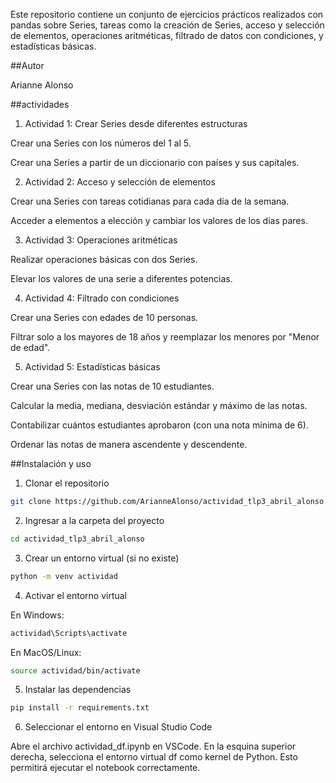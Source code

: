 Este repositorio contiene un conjunto de ejercicios prácticos realizados con pandas sobre Series, tareas como la creación de Series, acceso y selección de elementos, operaciones aritméticas, filtrado de datos con condiciones, y estadísticas básicas.

##Autor

Arianne Alonso

##actividades

1. Actividad 1: Crear Series desde diferentes estructuras

Crear una Series con los números del 1 al 5.

Crear una Series a partir de un diccionario con países y sus capitales.



2. Actividad 2: Acceso y selección de elementos

Crear una Series con tareas cotidianas para cada día de la semana.

Acceder a elementos a elección y cambiar los valores de los días pares.



3. Actividad 3: Operaciones aritméticas

Realizar operaciones básicas con dos Series.

Elevar los valores de una serie a diferentes potencias.



4. Actividad 4: Filtrado con condiciones

Crear una Series con edades de 10 personas.

Filtrar solo a los mayores de 18 años y reemplazar los menores por "Menor de edad".



5. Actividad 5: Estadísticas básicas

Crear una Series con las notas de 10 estudiantes.

Calcular la media, mediana, desviación estándar y máximo de las notas.

Contabilizar cuántos estudiantes aprobaron (con una nota mínima de 6).

Ordenar las notas de manera ascendente y descendente.




##Instalación y uso

1. Clonar el repositorio

```bash
git clone https://github.com/ArianneAlonso/actividad_tlp3_abril_alonso.git
```

2. Ingresar a la carpeta del proyecto


```bash
cd actividad_tlp3_abril_alonso
```

3. Crear un entorno virtual (si no existe)

```bash
python -m venv actividad
```

4. Activar el entorno virtual


En Windows:

```bash
actividad\Scripts\activate
```

En MacOS/Linux:

```bash
source actividad/bin/activate
```

5. Instalar las dependencias

```bash
pip install -r requirements.txt
```

6. Seleccionar el entorno en Visual Studio Code



Abre el archivo actividad_df.ipynb en VSCode. En la esquina superior derecha, selecciona el entorno virtual df como kernel de Python. Esto permitirá ejecutar el notebook correctamente.
